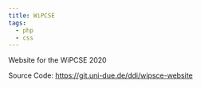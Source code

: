```yaml
---
title: WiPCSE
tags:
  - php
  - css
---
```


Website for the WiPCSE 2020

Source Code: https://git.uni-due.de/ddi/wipsce-website
